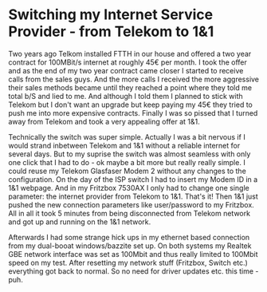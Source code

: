 # Switching my Internet Service Provider - from Telekom to 1&1
Two years ago Telkom installed FTTH in our house and offered a two year contract for 100MBit/s internet at roughly 45€ per month. I took the offer and as the end of my two year contract came closer I started to receive calls from the sales guys. And the more calls I received the more aggressive their sales methods became until they reached a point where they told me total b/S and lied to me. And although I told them I planned to stick with Telekom but I don't want an upgrade but keep paying my 45€ they tried to push me into more expensive contracts. Finally I was so pissed that I turned away from Telekom and took a very appealing offer at 1&1. 

Technically the switch was super simple. Actually I was a bit nervous if I would strand inbetween Telekom and 1&1 without a reliable internet for several days. But to my suprise the switch was almost seamless with only one click that I had to do - ok maybe a bit more but really really simple.
I could reuse my Telekom Glasfaser Modem 2 without any changes to the configuration. On the day of the ISP switch I had to insert my Modem ID in a 1&1 webpage. And in my Fritzbox 7530AX I only had to change one single parameter: the internet provider from Telekom to 1&1. That's it! Then 1&1 just pushed the new connection parameters like user/password to my Fritzbox. All in all it took 5 minutes from being disconnected from Telekom network and got up and running on the 1&1 network.

Afterwards I had some strange hick ups in my ethernet based connection from my dual-booat windows/bazzite set up. On both systems my Realtek GBE network interface was set as 100Mbit and thus really limited to 100Mbit speed on my test. After resetting my network stuff (Fritzbox, Switch etc.) everything got back to normal. So no need for driver updates etc. this time - puh.
